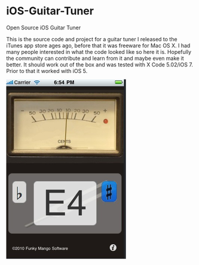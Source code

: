 iOS-Guitar-Tuner
================

Open Source iOS Guitar Tuner

This is the source code and project for a guitar tuner I released to the iTunes app store ages ago, before that it was freeware for Mac OS X.  I had many people interested in what the code looked like so here it is.  Hopefully the community can contribute and learn from it and maybe even make it better.  It should work out of the box and was tested with X Code 5.02/iOS 7.  Prior to that it worked with iOS 5.


![alt tag](https://github.com/catch-twenty-two/iOS-Guitar-Tuner/blob/master/fms_tune_up_-339548.jpeg)
